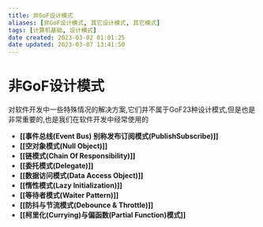 ```yaml
---
title: 非GoF设计模式
aliases: [非GoF设计模式, 其它设计模式, 其它模式]
tags: [计算机基础, 设计模式]
date created: 2023-03-02 01:01:25
date updated: 2023-03-07 13:41:50
---
```


# 非GoF设计模式

对软件开发中一些特殊情况的解决方案,它们并不属于GoF23种设计模式,但是也是非常重要的,也是我们在软件开发中经常使用的

- **[[事件总线(Event Bus) 别称发布订阅模式(PublishSubscribe)]]**
- **[[空对象模式(Null Object)]]**
- **[[链模式(Chain Of Responsibility)]]**
- **[[委托模式(Delegate)]]**
- **[[数据访问模式(Data Access Object)]]**
- **[[惰性模式(Lazy Initialization)]]**
- **[[等待者模式(Waiter Pattern)]]**
- **[[防抖与节流模式(Debounce & Throttle)]]**
- **[[柯里化(Currying)与偏函数(Partial Function)模式]]**
